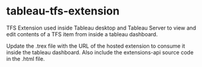 # tableau-tfs-extension
TFS Extension used inside Tableau desktop and Tableau Server to view and edit contents of a TFS item from inside a tableau dashboard.

Update the .trex file with the URL of the hosted extension to consume it inside the tableau dashboard. Also include the extensions-api source code in the .html file.
